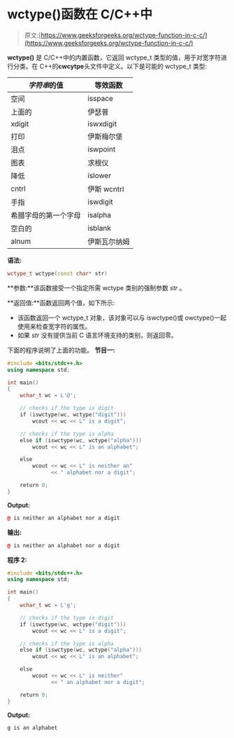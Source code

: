# wctype()函数在 C/C++中

> 原文:[https://www.geeksforgeeks.org/wctype-function-in-c-c/](https://www.geeksforgeeks.org/wctype-function-in-c-c/)

**wctype()** 是 C/C++中的内置函数，它返回 wctype_t 类型的值，用于对宽字符进行分类。在 C++的**cwcytpe**头文件中定义。以下是可能的 wctype_t 类型:

| *字符串*的值 | 等效函数 |
| --- | --- |
| 空间 | isspace |
| 上面的 | 伊瑟普 |
| xdigit | iswxdigit |
| 打印 | 伊斯梅尔堡 |
| 泪点 | iswpoint |
| 图表 | 求根仪 |
| 降低 | islower |
| cntrl | 伊斯 wcntrl |
| 手指 | iswdigit |
| 希腊字母的第一个字母 | isalpha |
| 空白的 | isblank |
| alnum | 伊斯瓦尔纳姆 |

**语法:**

```cpp
wctype_t wctype(const char* str)
```

**参数:**该函数接受一个指定所需 wctype 类别的强制参数 *str* 。

**返回值:**函数返回两个值，如下所示:

*   该函数返回一个 wctype_t 对象，该对象可以与 iswctype()或 owctype()一起使用来检查宽字符的属性。
*   如果 *str* 没有提供当前 C 语言环境支持的类别，则返回零。

下面的程序说明了上面的功能。
**节目一:**

```cpp
#include <bits/stdc++.h>
using namespace std;

int main()
{
    wchar_t wc = L'@';

    // checks if the type is digit
    if (iswctype(wc, wctype("digit")))
        wcout << wc << L" is a digit";

    // checks if the type is alpha
    else if (iswctype(wc, wctype("alpha")))
        wcout << wc << L" is an alphabet";

    else
        wcout << wc << L" is neither an"
              << " alphabet nor a digit";

    return 0;
}
```

**Output:**

```cpp
@ is neither an alphabet nor a digit

```

**输出:**

```cpp
@ is neither an alphabet nor a digit
```

**程序 2:**

```cpp
#include <bits/stdc++.h>
using namespace std;

int main()
{
    wchar_t wc = L'g';

    // checks if the type is digit
    if (iswctype(wc, wctype("digit")))
        wcout << wc << L" is a digit";

    // checks if the type is alpha
    else if (iswctype(wc, wctype("alpha")))
        wcout << wc << L" is an alphabet";

    else
        wcout << wc << L" is neither"
              << " an alphabet nor a digit";

    return 0;
}
```

**Output:**

```cpp
g is an alphabet

```